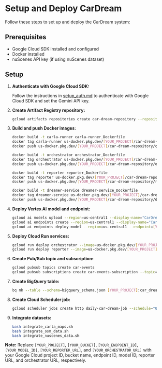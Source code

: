 # Setup and Deploy CarDream

Follow these steps to set up and deploy the CarDream system:

## Prerequisites

*   Google Cloud SDK installed and configured
*   Docker installed
*   nuScenes API key (if using nuScenes dataset)

## Setup

1.  **Authenticate with Google Cloud SDK:**

    Follow the instructions in [setup_auth.md](setup_auth.md) to authenticate with Google Cloud SDK and set the Gemini API key.

2.  **Create Artifact Registry repository:**

    ```bash
    gcloud artifacts repositories create car-dream-repository --repository-format=docker --location=us-central1
    ```

3.  **Build and push Docker images:**

    ```bash
    docker build -t carla-runner carla-runner_Dockerfile
    docker tag carla-runner us-docker.pkg.dev/[YOUR_PROJECT]/car-dream-repository/carla-runner:latest
    docker push us-docker.pkg.dev/[YOUR_PROJECT]/car-dream-repository/carla-runner:latest

    docker build -t orchestrator orchestrator_Dockerfile
    docker tag orchestrator us-docker.pkg.dev/[YOUR_PROJECT]/car-dream-repository/orchestrator:latest
    docker push us-docker.pkg.dev/[YOUR_PROJECT]/car-dream-repository/orchestrator:latest

    docker build -t reporter reporter_Dockerfile
    docker tag reporter us-docker.pkg.dev/[YOUR_PROJECT]/car-dream-repository/reporter:latest
    docker push us-docker.pkg.dev/[YOUR_PROJECT]/car-dream-repository/reporter:latest

    docker build -t dreamer-service dreamer-service_Dockerfile
    docker tag dreamer-service us-docker.pkg.dev/[YOUR_PROJECT]/car-dream-repository/dreamer-service:latest
    docker push us-docker.pkg.dev/[YOUR_PROJECT]/car-dream-repository/dreamer-service:latest
    ```

4.  **Deploy Vertex AI model and endpoint:**

    ```bash
    gcloud ai models upload --region=us-central1 --display-name="CarDreamer Model" --container-image-uri=us-docker.pkg.dev/[YOUR_PROJECT]/car-dream-repository/dreamer-service:latest --artifact-uri=gs://[YOUR_BUCKET]/models/cardreamer
    gcloud ai endpoints create --region=us-central1 --display-name="CarDreamer Endpoint"
    gcloud ai endpoints deploy-model --region=us-central1 --endpoint=[YOUR_ENDPOINT_ID] --model=[YOUR_MODEL_ID]
    ```

5.  **Deploy Cloud Run services:**

    ```bash
    gcloud run deploy orchestrator --image=us-docker.pkg.dev/[YOUR_PROJECT]/car-dream-repository/orchestrator:latest --region=us-central1 --platform-managed --allow-unauthenticated
    gcloud run deploy reporter --image=us-docker.pkg.dev/[YOUR_PROJECT]/car-dream-repository/reporter:latest --region=us-central1 --platform-managed --allow-unauthenticated
    ```

6.  **Create Pub/Sub topic and subscription:**

    ```bash
    gcloud pubsub topics create car-events
    gcloud pubsub subscriptions create car-events-subscription --topic=car-events --push-endpoint=[YOUR_REPORTER_URL]/receive_event
    ```

7.  **Create BigQuery table:**

    ```bash
    bq mk --table --schema=bigquery_schema.json [YOUR_PROJECT]:car_dream.car_events
    ```

8.  **Create Cloud Scheduler job:**

    ```bash
    gcloud scheduler jobs create http daily-car-dream-job --schedule="0 0 * * *" --http-method=POST --uri=[YOUR_ORCHESTRATOR_URL]/trigger --time-zone=UTC
    ```

9.  **Integrate datasets:**

    ```bash
    bash integrate_carla_maps.sh
    bash integrate_osm_data.sh
    bash integrate_nuscenes_data.sh
    ```

**Note:** Replace `[YOUR_PROJECT]`, `[YOUR_BUCKET]`, `[YOUR_ENDPOINT_ID]`, `[YOUR_MODEL_ID]`, `[YOUR_REPORTER_URL]`, and `[YOUR_ORCHESTRATOR_URL]` with your Google Cloud project ID, bucket name, endpoint ID, model ID, reporter URL, and orchestrator URL, respectively.